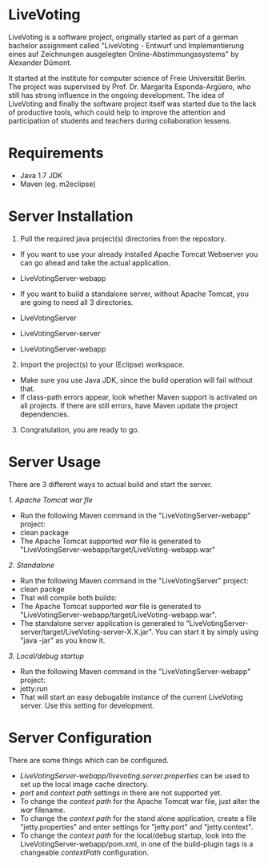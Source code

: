 LiveVoting
==========


LiveVoting is a software project, originally started as part of a german bachelor assignment called
"LiveVoting - Entwurf und Implementierung eines auf Zeichnungen ausgelegten Online-Abstimmungssystems"
by Alexander Dümont.

It started at the institute for computer science of Freie Universität Berlin. The project was supervised
by Prof. Dr. Margarita Esponda-Argüero, who still has strong influence in the ongoing development.
The idea of LiveVoting and finally the software project itself was started due to the lack of productive
tools, which could help to improve the attention and participation of students and teachers during
collaboration lessens.




Requirements
=========
* Java 1.7 JDK
* Maven (eg. m2eclipse)



Server Installation
=========
1) Pull the required java project(s) directories from the repostory.

* If you want to use your already installed Apache Tomcat Webserver you can go ahead and take the actual application.
 * LiveVotingServer-webapp

* If you want to build a standalone server, without Apache Tomcat, you are going to need all 3 directories.
 * LiveVotingServer
 * LiveVotingServer-server
 * LiveVotingServer-webapp

2) Import the project(s) to your (Eclipse) workspace.

* Make sure you use Java JDK, since the build operation will fail without that.
* If class-path errors appear, look whether Maven support is activated on all projects.
  If there are still errors, have Maven update the project dependencies.

3) Congratulation, you are ready to go.




Server Usage
=========

There are 3 different ways to actual build and start the server.

*1. Apache Tomcat war fle*
* Run the following Maven command in the "LiveVotingServer-webapp" project:
 * clean package
* The Apache Tomcat supported *war* file is generated to "LiveVotingServer-webapp/target/LiveVoting-webapp.war"

*2. Standalone*
* Run the following Maven command in the "LiveVotingServer" project:
 * clean packge
* That will compile both builds:
 * The Apache Tomcat supported *war* file is generated to "LiveVotingServer-webapp/target/LiveVoting-webapp.war".
 * The standalone server application is generated to "LiveVotingServer-server/target/LiveVoting-server-X.X.jar". You can start it by simply using "java -jar" as you know it.

*3. Local/debug startup*
* Run the following Maven command in the "LiveVotingServer-webapp" project:
 * jetty:run
* That will start an easy debugable instance of the current LiveVoting server. Use this setting for development.



Server Configuration
=========
There are some things which can be configured.
 * *LiveVotingServer-webapp/livevoting.server.properties* can be used to set up the local image cache directory.
  * *port* and *context path* settings in there are not supported yet.
 * To change the *context path* for the Apache Tomcat war file, just alter the *war* filename.
 * To change the *context path* for the stand alone application, create a file "jetty.properties" and enter settings for "jetty.port" and "jetty.context".
 * To change the *context path* for the local/debug startup, look into the LiveVotingServer-webapp/pom.xml, in one of the build-plugin tags is a changeable *contextPath* configuration.
